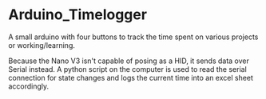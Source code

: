 # Arduino_Timelogger
A small arduino with four buttons to track the time spent on various projects or working/learning.

Because the Nano V3 isn't capable of posing as a HID, it sends data over Serial instead. A python script on the computer is used to read the serial connection for state changes and logs the current time into an excel sheet accordingly.

